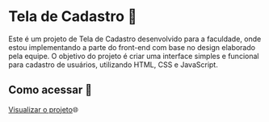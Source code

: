 # Tela de Cadastro 📝
Este é um projeto de Tela de Cadastro desenvolvido para a faculdade, onde estou implementando a parte do front-end com base no design elaborado pela equipe. 
O objetivo do projeto é criar uma interface simples e funcional para cadastro de usuários, utilizando HTML, CSS e JavaScript.

## Como acessar 🔗

[Visualizar o projeto](https://leandro-colares.github.io/cadastro-alunos-professores/)🌐
